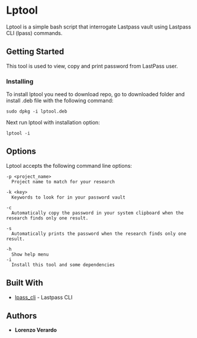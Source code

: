 # Lptool

Lptool is a simple bash script that interrogate Lastpass vault using Lastpass CLI (lpass) commands.

## Getting Started

This tool is used to view, copy and print password from LastPass user.

### Installing

To install lptool you need to download repo, go to downloaded folder and install .deb file with the following command:

```
sudo dpkg -i lptool.deb
```

Next run lptool with installation option:

```
lptool -i
```

## Options

Lptool accepts the following command line options:

```
-p <project_name>
  Project name to match for your research

-k <key>
  Keywords to look for in your password vault

-c
  Automatically copy the password in your system clipboard when the research finds only one result.

-s
  Automatically prints the password when the research finds only one result.

-h
  Show help menu
-i
  Install this tool and some dependencies
```

## Built With

* [lpass_cli](https://github.com/lastpass/lastpass-cli) - Lastpass CLI

## Authors

* **Lorenzo Verardo**
